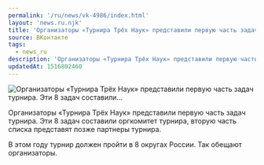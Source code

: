 ```yaml
---
permalink: '/ru/news/vk-4986/index.html'
layout: 'news.ru.njk'
title: 'Организаторы «Турнира Трёх Наук» представили первую часть задач турнира. Эти 8 задач составили…'
source: ВКонтакте
tags:
  - news_ru
description: 'Организаторы «Турнира Трёх Наук» представили первую часть задач турнира. Эти 8 задач составили…'
updatedAt: 1516802460
---
```

![Организаторы «Турнира Трёх Наук» представили первую часть задач турнира. Эти 8 задач составили…](https://sun9-42.userapi.com/impf/c841539/v841539207/6044f/wqX_7nrjq-Y.jpg?size=1280x1042&quality=96&proxy=1&sign=c01eb3a3a6df58ce6eee4ffe0d4f5927&c_uniq_tag=Df82NfdoyQkpNbLHY5GUOgsfCKwweqMxc_Lv-dxTOH8&type=album)

Организаторы «Турнира Трёх Наук» представили первую часть задач турнира. Эти 8 задач составили оргкомитет турнира, вторую часть списка представят позже партнеры турнира.

В этом году турнир должен пройти в 8 округах России. Так обещают организаторы.
